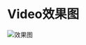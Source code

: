 # Video效果图
![效果图](https://github.com/pricnehao/Video/blob/master/app/src/main/res/raw/text_img.gif)
